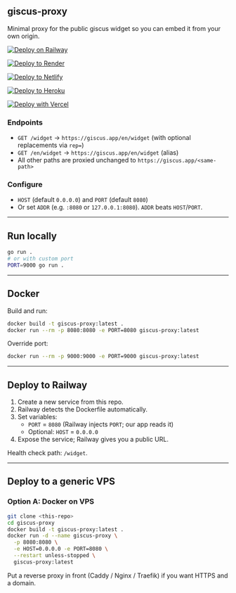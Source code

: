 ## giscus-proxy

Minimal proxy for the public giscus widget so you can embed it from your own origin.

[![Deploy on Railway](https://railway.com/button.svg)](https://railway.com/deploy/OhvyYk)

[![Deploy to Render](https://render.com/images/deploy-to-render-button.svg)](https://render.com/deploy?repo=https://github.com/cdlus/giscus-proxy)

[![Deploy to Netlify](https://www.netlify.com/img/deploy/button.svg)](https://app.netlify.com/start/deploy?repository=https://github.com/cdlus/giscus-proxy)

[![Deploy to Heroku](https://www.herokucdn.com/deploy/button.svg)](https://heroku.com/deploy?template=https://github.com/cdlus/giscus-proxy)

[![Deploy with Vercel](https://vercel.com/button)](https://vercel.com/new/clone?repository-url=https://github.com/cdlus/giscus-proxy)

### Endpoints
- `GET /widget` → `https://giscus.app/en/widget` (with optional replacements via `rep=`)
- `GET /en/widget` → `https://giscus.app/en/widget` (alias)
- All other paths are proxied unchanged to `https://giscus.app/<same-path>`

### Configure
- `HOST` (default `0.0.0.0`) and `PORT` (default `8080`)
- Or set `ADDR` (e.g. `:8080` or `127.0.0.1:8080`). `ADDR` beats `HOST`/`PORT`.

---

## Run locally
```bash
go run .
# or with custom port
PORT=9000 go run .
```

---

## Docker

Build and run:
```bash
docker build -t giscus-proxy:latest .
docker run --rm -p 8080:8080 -e PORT=8080 giscus-proxy:latest
```

Override port:
```bash
docker run --rm -p 9000:9000 -e PORT=9000 giscus-proxy:latest
```

---

## Deploy to Railway

1) Create a new service from this repo.
2) Railway detects the Dockerfile automatically.
3) Set variables:
   - `PORT` = `8080` (Railway injects `PORT`; our app reads it)
   - Optional: `HOST` = `0.0.0.0`
4) Expose the service; Railway gives you a public URL.

Health check path: `/widget`.

---

## Deploy to a generic VPS

### Option A: Docker on VPS
```bash
git clone <this-repo>
cd giscus-proxy
docker build -t giscus-proxy:latest .
docker run -d --name giscus-proxy \
  -p 8080:8080 \
  -e HOST=0.0.0.0 -e PORT=8080 \
  --restart unless-stopped \
  giscus-proxy:latest
```

Put a reverse proxy in front (Caddy / Nginx / Traefik) if you want HTTPS and a domain.